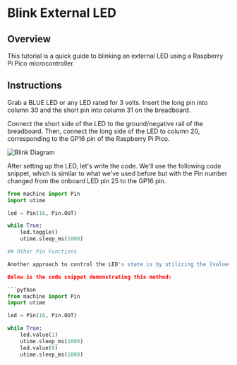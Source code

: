 # Blink External LED

## Overview

This tutorial is a quick guide to blinking an external LED using a Raspberry Pi Pico microcontroller.

## Instructions

Grab a BLUE LED or any LED rated for 3 volts. Insert the long pin into column 30 and the short pin into column 31 on the breadboard.

Connect the short side of the LED to the ground/negative rail of the breadboard. Then, connect the long side of the LED to column 20, corresponding to the GP16 pin of the Raspberry Pi Pico.

![Blink Diagram](/images/7_blink_external_bb.png)

After setting up the LED, let's write the code. We'll use the following code snippet, which is similar to what we've used before but with the Pin number changed from the onboard LED pin 25 to the GP16 pin.

```python
from machine import Pin
import utime

led = Pin(16, Pin.OUT)

while True:
    led.toggle()
    utime.sleep_ms(1000)

## Other Pin Functions

Another approach to control the LED's state is by utilizing the [value() function](https://docs.micropython.org/en/latest/library/machine.Pin.html#machine.Pin.value).

Below is the code snippet demonstrating this method:

```python
from machine import Pin
import utime

led = Pin(16, Pin.OUT)

while True:
    led.value(1)
    utime.sleep_ms(1000)
    led.value(0)
    utime.sleep_ms(1000)


